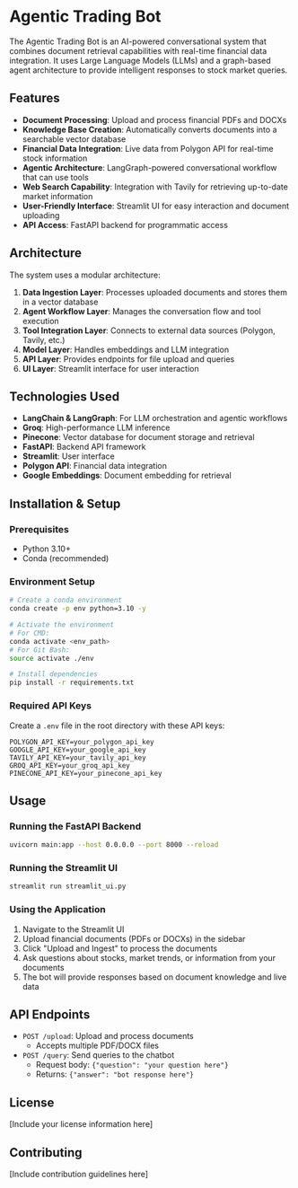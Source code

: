 # Agentic Trading Bot

The Agentic Trading Bot is an AI-powered conversational system that combines document retrieval capabilities with real-time financial data integration. It uses Large Language Models (LLMs) and a graph-based agent architecture to provide intelligent responses to stock market queries.

## Features

- **Document Processing**: Upload and process financial PDFs and DOCXs
- **Knowledge Base Creation**: Automatically converts documents into a searchable vector database
- **Financial Data Integration**: Live data from Polygon API for real-time stock information
- **Agentic Architecture**: LangGraph-powered conversational workflow that can use tools
- **Web Search Capability**: Integration with Tavily for retrieving up-to-date market information
- **User-Friendly Interface**: Streamlit UI for easy interaction and document uploading
- **API Access**: FastAPI backend for programmatic access

## Architecture

The system uses a modular architecture:

1. **Data Ingestion Layer**: Processes uploaded documents and stores them in a vector database
2. **Agent Workflow Layer**: Manages the conversation flow and tool execution
3. **Tool Integration Layer**: Connects to external data sources (Polygon, Tavily, etc.)
4. **Model Layer**: Handles embeddings and LLM integration
5. **API Layer**: Provides endpoints for file upload and queries
6. **UI Layer**: Streamlit interface for user interaction

## Technologies Used

- **LangChain & LangGraph**: For LLM orchestration and agentic workflows
- **Groq**: High-performance LLM inference
- **Pinecone**: Vector database for document storage and retrieval
- **FastAPI**: Backend API framework
- **Streamlit**: User interface
- **Polygon API**: Financial data integration
- **Google Embeddings**: Document embedding for retrieval

## Installation & Setup

### Prerequisites

- Python 3.10+
- Conda (recommended)

### Environment Setup

```bash
# Create a conda environment
conda create -p env python=3.10 -y

# Activate the environment 
# For CMD:
conda activate <env_path>
# For Git Bash:
source activate ./env

# Install dependencies
pip install -r requirements.txt
```

### Required API Keys

Create a `.env` file in the root directory with these API keys:

```
POLYGON_API_KEY=your_polygon_api_key
GOOGLE_API_KEY=your_google_api_key
TAVILY_API_KEY=your_tavily_api_key
GROQ_API_KEY=your_groq_api_key
PINECONE_API_KEY=your_pinecone_api_key
```

## Usage

### Running the FastAPI Backend

```bash
uvicorn main:app --host 0.0.0.0 --port 8000 --reload
```

### Running the Streamlit UI

```bash
streamlit run streamlit_ui.py
```

### Using the Application

1. Navigate to the Streamlit UI
2. Upload financial documents (PDFs or DOCXs) in the sidebar
3. Click "Upload and Ingest" to process the documents
4. Ask questions about stocks, market trends, or information from your documents
5. The bot will provide responses based on document knowledge and live data

## API Endpoints

- `POST /upload`: Upload and process documents
  - Accepts multiple PDF/DOCX files
- `POST /query`: Send queries to the chatbot
  - Request body: `{"question": "your question here"}`
  - Returns: `{"answer": "bot response here"}`

## License

[Include your license information here]

## Contributing

[Include contribution guidelines here]
